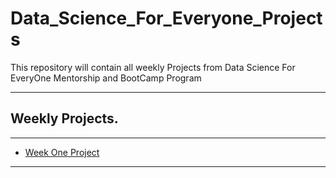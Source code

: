 # Data_Science_For_Everyone_Projects
This repository will contain  all weekly Projects from Data Science For EveryOne Mentorship and BootCamp Program

---

## Weekly Projects.

---

* [Week One Project](https://github.com/edinabwari/Data_Science_For_Everyone_Projects/blob/main/Week%20_1_Projects/Week%201%20project%201.docx)


---
